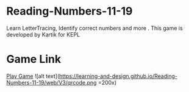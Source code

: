 # Reading-Numbers-11-19
 Learn LetterTracing, Identify correct numbers and more . This game is developed by Kartik for KEPL
# Game Link
[Play Game](https://learning-and-design.github.io/Reading-Numbers-11-19/web/V3)
![alt text](https://learning-and-design.github.io/Reading-Numbers-11-19/web/V3/qrcode.png =200x)